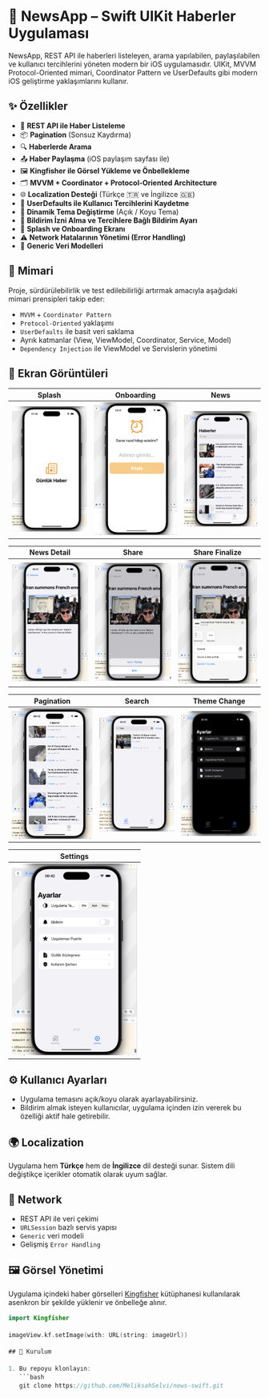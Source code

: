 # 📱 NewsApp – Swift UIKit Haberler Uygulaması

NewsApp, REST API ile haberleri listeleyen, arama yapılabilen, paylaşılabilen ve kullanıcı tercihlerini yöneten modern bir iOS uygulamasıdır. UIKit, MVVM Protocol-Oriented mimari, Coordinator Pattern ve UserDefaults gibi modern iOS geliştirme yaklaşımlarını kullanır.

## ✨ Özellikler

- 🔗 **REST API ile Haber Listeleme**
- 📦 **Pagination** (Sonsuz Kaydırma)
- 🔍 **Haberlerde Arama**
- 📤 **Haber Paylaşma** (iOS paylaşım sayfası ile)
- 🖼️ **Kingfisher ile Görsel Yükleme ve Önbellekleme**
- 🗂️ **MVVM + Coordinator + Protocol-Oriented Architecture**
- 🌐 **Localization Desteği** (Türkçe 🇹🇷 ve İngilizce 🇬🇧)
- 💾 **UserDefaults ile Kullanıcı Tercihlerini Kaydetme**
- 🎨 **Dinamik Tema Değiştirme** (Açık / Koyu Tema)
- 🔔 **Bildirim İzni Alma ve Tercihlere Bağlı Bildirim Ayarı**
- 🔁 **Splash ve Onboarding Ekranı**
- ⚠️ **Network Hatalarının Yönetimi (Error Handling)**
- 🧩 **Generic Veri Modelleri**

## 🧱 Mimari

Proje, sürdürülebilirlik ve test edilebilirliği artırmak amacıyla aşağıdaki mimari prensipleri takip eder:

- `MVVM` + `Coordinator Pattern`
- `Protocol-Oriented` yaklaşımı
- `UserDefaults` ile basit veri saklama
- Ayrık katmanlar (View, ViewModel, Coordinator, Service, Model)
- `Dependency Injection` ile ViewModel ve Servislerin yönetimi

## 📸 Ekran Görüntüleri

| Splash | Onboarding | News |
|-------|------------|------|
| <img src="news/Resources/Screenshot/splash.png" alt="Splash" width="250"/>  | <img src="news/Resources/Screenshot/onboarding.png" alt="Onboarding" width="250"/>  | <img src="news/Resources/Screenshot/news.png" alt="News" width="250"/> |

| News Detail | Share | Share Finalize |
|-------------|-------|----------------|
| <img src="news/Resources/Screenshot/news_detail.png" alt="News Detail" width="250"/>  | <img src="news/Resources/Screenshot/news_share.png" alt="News Share" width="250"/>  | <img src="news/Resources/Screenshot/news_share_finalize.png" alt="News Share Finalize" width="250"/>  |

| Pagination | Search | Theme Change |
|------------|--------|--------------|
| <img src="news/Resources/Screenshot/pagination.png" alt="Pagination" width="250"/> | <img src="news/Resources/Screenshot/news_search.png" alt="Search" width="250"/>  | <img src="news/Resources/Screenshot/dynamic_theme.png" alt="Dynamic Theme" width="250"/>  |

| Settings |
|----------|
| <img src="news/Resources/Screenshot/settings.png" alt="Settings" width="250"/> |
## ⚙️ Kullanıcı Ayarları

- Uygulama temasını açık/koyu olarak ayarlayabilirsiniz.
- Bildirim almak isteyen kullanıcılar, uygulama içinden izin vererek bu özelliği aktif hale getirebilir.

## 🌍 Localization

Uygulama hem **Türkçe** hem de **İngilizce** dil desteği sunar. Sistem dili değiştikçe içerikler otomatik olarak uyum sağlar.

## 📡 Network

- REST API ile veri çekimi
- `URLSession` bazlı servis yapısı
- `Generic` veri modeli
- Gelişmiş `Error Handling`
  
## 🖼️ Görsel Yönetimi

Uygulama içindeki haber görselleri [Kingfisher](https://github.com/onevcat/Kingfisher) kütüphanesi kullanılarak asenkron bir şekilde yüklenir ve önbelleğe alınır.

```swift
import Kingfisher

imageView.kf.setImage(with: URL(string: imageUrl))

## 🚀 Kurulum

1. Bu repoyu klonlayın:
   ```bash
   git clone https://github.com/MeliksahSelvi/news-swift.git

